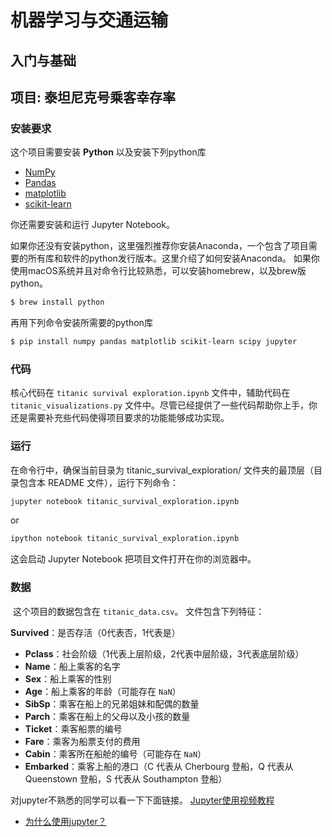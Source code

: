 # 机器学习与交通运输
## 入门与基础
## 项目: 泰坦尼克号乘客幸存率
### 安装要求

这个项目需要安装 **Python** 以及安装下列python库

- [NumPy](http://www.numpy.org/)
- [Pandas](http://pandas.pydata.org)
- [matplotlib](http://matplotlib.org/)
- [scikit-learn](http://scikit-learn.org/stable/)

你还需要安装和运行 Jupyter Notebook。

如果你还没有安装python，这里强烈推荐你安装Anaconda，一个包含了项目需要的所有库和软件的python发行版本。这里介绍了如何安装Anaconda。
如果你使用macOS系统并且对命令行比较熟悉，可以安装homebrew，以及brew版python。

```bash
$ brew install python
```
再用下列命令安装所需要的python库

```bash
$ pip install numpy pandas matplotlib scikit-learn scipy jupyter
```

### 代码

核心代码在 `titanic survival exploration.ipynb` 文件中，辅助代码在 `titanic_visualizations.py` 文件中。尽管已经提供了一些代码帮助你上手，你还是需要补充些代码使得项目要求的功能能够成功实现。
### 运行

在命令行中，确保当前目录为 titanic_survival_exploration/ 文件夹的最顶层（目录包含本 README 文件），运行下列命令：
```bash
jupyter notebook titanic_survival_exploration.ipynb
```
or
```bash
ipython notebook titanic_survival_exploration.ipynb
```

这会启动 Jupyter Notebook 把项目文件打开在你的浏览器中。

### 数据

​ 这个项目的数据包含在 `titanic_data.csv`。 文件包含下列特征：

**Survived**：是否存活（0代表否，1代表是）
- **Pclass**：社会阶级（1代表上层阶级，2代表中层阶级，3代表底层阶级）
- **Name**：船上乘客的名字
- **Sex**：船上乘客的性别
- **Age**：船上乘客的年龄（可能存在 `NaN`）
- **SibSp**：乘客在船上的兄弟姐妹和配偶的数量
- **Parch**：乘客在船上的父母以及小孩的数量
- **Ticket**：乘客船票的编号
- **Fare**：乘客为船票支付的费用
- **Cabin**：乘客所在船舱的编号（可能存在 `NaN`）
- **Embarked**：乘客上船的港口（C 代表从 Cherbourg 登船，Q 代表从 Queenstown 登船，S 代表从 Southampton 登船）

对jupyter不熟悉的同学可以看一下下面链接。
[Jupyter使用视频教程](http://cn-static.udacity.com/mlnd/how_to_use_jupyter.mp4)
- [为什么使用jupyter？](https://www.zhihu.com/question/37490497)